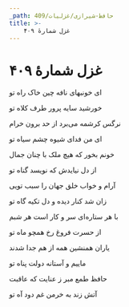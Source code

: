 ```yaml
---
_path: حافظ-شیرازی/غزلیات/409
title: >-
    غزل شمارهٔ ۴۰۹
---
```

# غزل شمارهٔ ۴۰۹

<div class="b" id="bn1"><div class="m1"><p>ای خونبهای نافه چین خاک راه تو</p></div>
<div class="m2"><p>خورشید سایه پرور طرف کلاه تو</p></div></div>
<div class="b" id="bn2"><div class="m1"><p>نرگس کرشمه می‌برد از حد برون خرام</p></div>
<div class="m2"><p>ای من فدای شیوه چشم سیاه تو</p></div></div>
<div class="b" id="bn3"><div class="m1"><p>خونم بخور که هیچ ملک با چنان جمال</p></div>
<div class="m2"><p>از دل نیایدش که نویسد گناه تو</p></div></div>
<div class="b" id="bn4"><div class="m1"><p>آرام و خواب خلق جهان را سبب تویی</p></div>
<div class="m2"><p>زان شد کنار دیده و دل تکیه گاه تو</p></div></div>
<div class="b" id="bn5"><div class="m1"><p>با هر ستاره‌ای سر و کار است هر شبم</p></div>
<div class="m2"><p>از حسرت فروغ رخ همچو ماه تو</p></div></div>
<div class="b" id="bn6"><div class="m1"><p>یاران همنشین همه از هم جدا شدند</p></div>
<div class="m2"><p>ماییم و آستانه دولت پناه تو</p></div></div>
<div class="b" id="bn7"><div class="m1"><p>حافظ طمع مبر ز عنایت که عاقبت</p></div>
<div class="m2"><p>آتش زند به خرمن غم دود آه تو</p></div></div>
